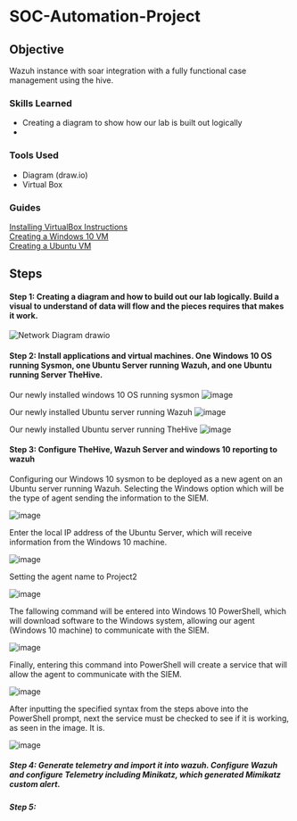# SOC-Automation-Project

## Objective

Wazuh instance with soar integration with a fully functional case management using the hive. 

### Skills Learned

- Creating a diagram to show how our lab is built out logically
- 

### Tools Used

- Diagram (draw.io) 
- Virtual Box

### Guides

<a href="https://github.com/GitSavior/Installing-VirtualBox-Instructions/tree/main">Installing VirtualBox Instructions</a><br>
<a href="https://github.com/GitSavior/Creating-Windows-10-VM/tree/main">Creating a Windows 10 VM</a><br>
<a href="https://github.com/GitSavior/Creating-Ubuntu-VM/tree/main">Creating a Ubuntu VM</a>

## Steps

#### Step 1: Creating a diagram and how to build out our lab logically. Build a visual to understand of data will flow and the pieces requires that makes it work.

![Network Diagram drawio](https://github.com/GitSavior/SOC-Automation-Project/assets/162067776/923cd150-3e02-41f1-92b9-53b616408172)

#### Step 2: Install applications and virtual machines. One Windows 10 OS running Sysmon, one Ubuntu Server running Wazuh, and one Ubuntu running Server TheHive.

Our newly installed windows 10 OS running sysmon
![image](https://github.com/GitSavior/SOC-Automation-Project/assets/162067776/fcdf1283-24db-4b64-94de-01d4cdcb3612)

Our newly installed Ubuntu server running Wazuh
![image](https://github.com/GitSavior/SOC-Automation-Project/assets/162067776/a37b79ef-32eb-4510-824d-15e71cebb41b)

Our newly installed Ubuntu server running TheHive
![image](https://github.com/GitSavior/SOC-Automation-Project/assets/162067776/3016a696-eb63-4ea1-afe3-655f66d0b753)

#### Step 3: Configure TheHive, Wazuh Server and windows 10 reporting to wazuh

Configuring our Windows 10 sysmon to be deployed as a new agent on an Ubuntu server running Wazuh. Selecting the Windows option which will be the type of agent sending the information to the SIEM.

![image](https://github.com/GitSavior/SOC-Automation-Project/assets/162067776/ffbbc784-dc05-42b1-88c2-5f2495221f7a)

Enter the local IP address of the Ubuntu Server, which will receive information from the Windows 10 machine.

![image](https://github.com/GitSavior/SOC-Automation-Project/assets/162067776/834c069a-57bd-4692-9124-ecd79239afa3)

Setting the agent name to Project2

![image](https://github.com/GitSavior/SOC-Automation-Project/assets/162067776/b2146742-536b-44d9-a18d-268f41977c88)

The fallowing command will be entered into Windows 10 PowerShell, which will download software to the Windows system, allowing our agent (Windows 10 machine) to communicate with the SIEM. 

![image](https://github.com/GitSavior/SOC-Automation-Project/assets/162067776/ef0d9ac8-36ac-4002-98cf-3bec3c281f17)

Finally, entering this command into PowerShell will create a service that will allow the agent to communicate with the SIEM.

![image](https://github.com/GitSavior/SOC-Automation-Project/assets/162067776/d63f5a88-de8d-4c56-8a02-d2a6625ad749)

After inputting the specified syntax from the steps above into the PowerShell prompt, next the service must be checked to see if it is working, as seen in the image. It is.

![image](https://github.com/GitSavior/SOC-Automation-Project/assets/162067776/3796ddbb-d12a-4ee2-88c0-4cb2194e43be)



##### Step 4: Generate telemetry and import it into wazuh. Configure Wazuh and configure Telemetry including Minikatz, which generated Mimikatz custom alert.

##### Step 5: 
